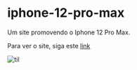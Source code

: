 # iphone-12-pro-max
Um site promovendo o Iphone 12 Pro Max.

Para ver o site, siga este 
[link](https://joaopedrosss.github.io/iphone-12-pro-max/)


![til](https://media.giphy.com/media/aQLcfYYWTh9Bf8k0Ij/giphy.gif)


